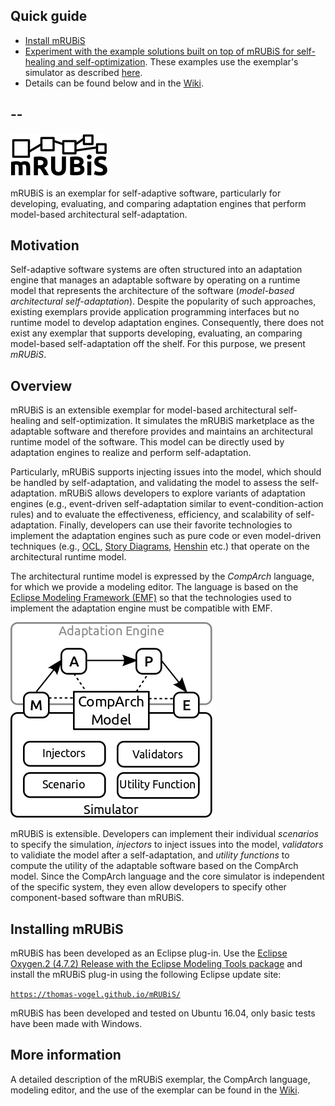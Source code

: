 

## Quick guide
 * [Install mRUBiS](https://github.com/thomas-vogel/mRUBiS/wiki/Install-mRUBiS)
 * [Experiment with the example solutions built on top of mRUBiS for self-healing and self-optimization](https://github.com/thomas-vogel/mRUBiS/wiki/Example-Solutions). These examples use the exemplar's simulator as described [here](https://github.com/thomas-vogel/mRUBiS/wiki/Using-the-Simulator). 
 * Details can be found below and in the [Wiki](https://github.com/thomas-vogel/mRUBiS/wiki).


## --

![mRUBiS](./docs/mRUBiS.png)

mRUBiS is an exemplar for self-adaptive software, particularly for developing, evaluating, and comparing adaptation engines that perform model-based architectural self-adaptation.

## Motivation
Self-adaptive software systems are often structured into an adaptation engine that manages an adaptable software by operating on a runtime model that represents the architecture of the software (_model-based architectural self-adaptation_). Despite the popularity of such approaches, existing exemplars provide application programming interfaces but no runtime model to develop adaptation engines. Consequently, there does not exist any exemplar that supports developing, evaluating, an comparing model-based self-adaptation off the shelf. For this purpose, we present _mRUBiS_.

## Overview
mRUBiS is an extensible exemplar for model-based architectural self-healing and self-optimization. It simulates the mRUBiS marketplace as the adaptable software and therefore provides and maintains an architectural runtime model of the software. This model can be directly used by adaptation engines to realize and perform self-adaptation.

Particularly, mRUBiS supports injecting issues into the model, which should be handled by self-adaptation, and validating the model to assess the self-adaptation. mRUBiS allows developers to explore variants of adaptation engines (e.g., event-driven self-adaptation similar to event-condition-action rules) and to evaluate the effectiveness, efficiency, and scalability of self-adaptation. Finally, developers can use their favorite technologies to implement the adaptation engines such as pure code or even model-driven techniques (e.g., [OCL](https://projects.eclipse.org/projects/modeling.mdt.ocl), [Story Diagrams](https://projects.eclipse.org/projects/modeling.mdt.ocl), [Henshin](https://www.eclipse.org/henshin/) etc.) that operate on the architectural runtime model.

The architectural runtime model is expressed by the _CompArch_ language, for which we provide a modeling editor. The language is based on the [Eclipse Modeling Framework (EMF)](https://www.eclipse.org/modeling/emf/) so that the technologies used to implement the adaptation engine must be compatible with EMF.

![mRUBiS Simulator](./docs/Simulator.png)

mRUBiS is extensible. Developers can implement their individual
_scenarios_ to specify the simulation,
_injectors_ to inject issues into the model,
_validators_ to validiate the model after a self-adaptation, and
_utility functions_ to compute the utility of the adaptable software based on the CompArch model. Since the CompArch language and the core simulator is independent of the specific system, they even allow developers to specify other component-based software than mRUBiS.

## Installing mRUBiS
mRUBiS has been developed as an Eclipse plug-in. Use the [Eclipse Oxygen.2 (4.7.2) Release with the Eclipse Modeling Tools package](http://www.eclipse.org/downloads/packages/eclipse-modeling-tools/oxygen2) and install the mRUBiS plug-in using the following Eclipse update site:

[`https://thomas-vogel.github.io/mRUBiS/`](https://thomas-vogel.github.io/mRUBiS/)

mRUBiS has been developed and tested on Ubuntu 16.04, only basic tests have been made with Windows.

## More information
A detailed description of the mRUBiS exemplar, the CompArch language, modeling editor, and the use of the exemplar can be found in the [Wiki](https://github.com/thomas-vogel/mRUBiS/wiki).
